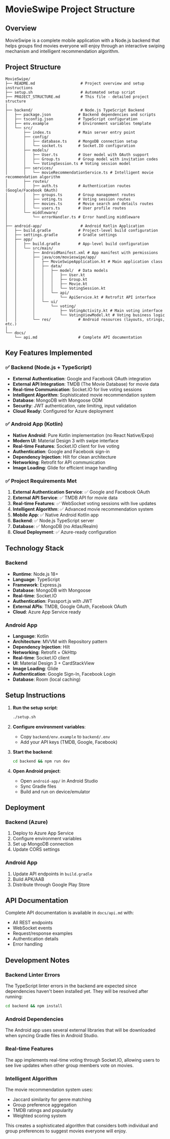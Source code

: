 # MovieSwipe Project Structure

## Overview
MovieSwipe is a complete mobile application with a Node.js backend that helps groups find movies everyone will enjoy through an interactive swiping mechanism and intelligent recommendation algorithm.

## Project Structure

```
MovieSwipe/
├── README.md                    # Project overview and setup instructions
├── setup.sh                     # Automated setup script
├── PROJECT_STRUCTURE.md         # This file - detailed project structure
│
├── backend/                     # Node.js TypeScript Backend
│   ├── package.json            # Backend dependencies and scripts
│   ├── tsconfig.json           # TypeScript configuration
│   ├── env.example             # Environment variables template
│   └── src/
│       ├── index.ts            # Main server entry point
│       ├── config/
│       │   ├── database.ts     # MongoDB connection setup
│       │   └── socket.ts       # Socket.IO configuration
│       ├── models/
│       │   ├── User.ts         # User model with OAuth support
│       │   ├── Group.ts        # Group model with invitation codes
│       │   └── VotingSession.ts # Voting session model
│       ├── services/
│       │   └── movieRecommendationService.ts # Intelligent movie recommendation algorithm
│       ├── routes/
│       │   ├── auth.ts         # Authentication routes (Google/Facebook OAuth)
│       │   ├── groups.ts       # Group management routes
│       │   ├── voting.ts       # Voting session routes
│       │   ├── movies.ts       # Movie search and details routes
│       │   └── users.ts        # User profile routes
│       └── middleware/
│           └── errorHandler.ts # Error handling middleware
│
├── android-app/                 # Android Kotlin Application
│   ├── build.gradle            # Project-level build configuration
│   ├── settings.gradle         # Gradle settings
│   ├── app/
│   │   ├── build.gradle        # App-level build configuration
│   │   └── src/main/
│   │       ├── AndroidManifest.xml # App manifest with permissions
│   │       ├── java/com/movieswipe/app/
│   │       │   ├── MovieSwipeApplication.kt # Main application class
│   │       │   ├── data/
│   │       │   │   ├── model/  # Data models
│   │       │   │   │   ├── User.kt
│   │       │   │   │   ├── Group.kt
│   │       │   │   │   ├── Movie.kt
│   │       │   │   │   └── VotingSession.kt
│   │       │   │   └── api/
│   │       │   │       └── ApiService.kt # Retrofit API interface
│   │       │   └── ui/
│   │       │       └── voting/
│   │       │           ├── VotingActivity.kt # Main voting interface
│   │       │           └── VotingViewModel.kt # Voting business logic
│   │       └── res/            # Android resources (layouts, strings, etc.)
│
└── docs/
    └── api.md                  # Complete API documentation
```

## Key Features Implemented

### ✅ Backend (Node.js + TypeScript)
- **External Authentication**: Google and Facebook OAuth integration
- **External API Integration**: TMDB (The Movie Database) for movie data
- **Real-time Communication**: Socket.IO for live voting sessions
- **Intelligent Algorithm**: Sophisticated movie recommendation system
- **Database**: MongoDB with Mongoose ODM
- **Security**: JWT authentication, rate limiting, input validation
- **Cloud Ready**: Configured for Azure deployment

### ✅ Android App (Kotlin)
- **Native Android**: Pure Kotlin implementation (no React Native/Expo)
- **Modern UI**: Material Design 3 with swipe interface
- **Real-time Features**: Socket.IO client for live voting
- **Authentication**: Google and Facebook sign-in
- **Dependency Injection**: Hilt for clean architecture
- **Networking**: Retrofit for API communication
- **Image Loading**: Glide for efficient image handling

### ✅ Project Requirements Met
1. **External Authentication Service**: ✅ Google and Facebook OAuth
2. **External API Service**: ✅ TMDB API for movie data
3. **Real-time Features**: ✅ WebSocket voting sessions with live updates
4. **Intelligent Algorithm**: ✅ Advanced movie recommendation system
5. **Mobile App**: ✅ Native Android Kotlin app
6. **Backend**: ✅ Node.js TypeScript server
7. **Database**: ✅ MongoDB (no Atlas/Realm)
8. **Cloud Deployment**: ✅ Azure-ready configuration

## Technology Stack

### Backend
- **Runtime**: Node.js 18+
- **Language**: TypeScript
- **Framework**: Express.js
- **Database**: MongoDB with Mongoose
- **Real-time**: Socket.IO
- **Authentication**: Passport.js with JWT
- **External APIs**: TMDB, Google OAuth, Facebook OAuth
- **Cloud**: Azure App Service ready

### Android App
- **Language**: Kotlin
- **Architecture**: MVVM with Repository pattern
- **Dependency Injection**: Hilt
- **Networking**: Retrofit + OkHttp
- **Real-time**: Socket.IO client
- **UI**: Material Design 3 + CardStackView
- **Image Loading**: Glide
- **Authentication**: Google Sign-In, Facebook Login
- **Database**: Room (local caching)

## Setup Instructions

1. **Run the setup script**:
   ```bash
   ./setup.sh
   ```

2. **Configure environment variables**:
   - Copy `backend/env.example` to `backend/.env`
   - Add your API keys (TMDB, Google, Facebook)

3. **Start the backend**:
   ```bash
   cd backend && npm run dev
   ```

4. **Open Android project**:
   - Open `android-app/` in Android Studio
   - Sync Gradle files
   - Build and run on device/emulator

## Deployment

### Backend (Azure)
1. Deploy to Azure App Service
2. Configure environment variables
3. Set up MongoDB connection
4. Update CORS settings

### Android App
1. Update API endpoints in `build.gradle`
2. Build APK/AAB
3. Distribute through Google Play Store

## API Documentation
Complete API documentation is available in `docs/api.md` with:
- All REST endpoints
- WebSocket events
- Request/response examples
- Authentication details
- Error handling

## Development Notes

### Backend Linter Errors
The TypeScript linter errors in the backend are expected since dependencies haven't been installed yet. They will be resolved after running:
```bash
cd backend && npm install
```

### Android Dependencies
The Android app uses several external libraries that will be downloaded when syncing Gradle files in Android Studio.

### Real-time Features
The app implements real-time voting through Socket.IO, allowing users to see live updates when other group members vote on movies.

### Intelligent Algorithm
The movie recommendation system uses:
- Jaccard similarity for genre matching
- Group preference aggregation
- TMDB ratings and popularity
- Weighted scoring system

This creates a sophisticated algorithm that considers both individual and group preferences to suggest movies everyone will enjoy. 